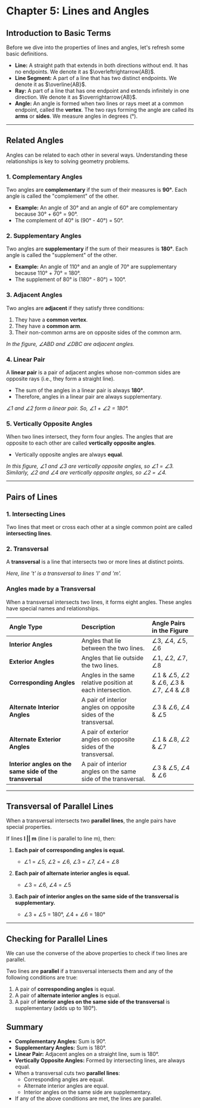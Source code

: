 # Chapter 5: Lines and Angles

## Introduction to Basic Terms

Before we dive into the properties of lines and angles, let's refresh some basic definitions.

-   **Line:** A straight path that extends in both directions without end. It has no endpoints. We denote it as $\overleftrightarrow{AB}$.
-   **Line Segment:** A part of a line that has two distinct endpoints. We denote it as $\overline{AB}$.
-   **Ray:** A part of a line that has one endpoint and extends infinitely in one direction. We denote it as $\overrightarrow{AB}$.
-   **Angle:** An angle is formed when two lines or rays meet at a common endpoint, called the **vertex**. The two rays forming the angle are called its **arms** or **sides**. We measure angles in degrees (°).



---

## Related Angles

Angles can be related to each other in several ways. Understanding these relationships is key to solving geometry problems.

### 1. Complementary Angles

Two angles are **complementary** if the sum of their measures is **90°**. Each angle is called the "complement" of the other.

-   **Example:** An angle of 30° and an angle of 60° are complementary because 30° + 60° = 90°.
-   The complement of 40° is (90° - 40°) = 50°.

### 2. Supplementary Angles

Two angles are **supplementary** if the sum of their measures is **180°**. Each angle is called the "supplement" of the other.

-   **Example:** An angle of 110° and an angle of 70° are supplementary because 110° + 70° = 180°.
-   The supplement of 80° is (180° - 80°) = 100°.

### 3. Adjacent Angles

Two angles are **adjacent** if they satisfy three conditions:
1.  They have a **common vertex**.
2.  They have a **common arm**.
3.  Their non-common arms are on opposite sides of the common arm.


*In the figure, ∠ABD and ∠DBC are adjacent angles.*

### 4. Linear Pair

A **linear pair** is a pair of adjacent angles whose non-common sides are opposite rays (i.e., they form a straight line).
-   The sum of the angles in a linear pair is always **180°**.
-   Therefore, angles in a linear pair are always supplementary.


*∠1 and ∠2 form a linear pair. So, ∠1 + ∠2 = 180°.*

### 5. Vertically Opposite Angles

When two lines intersect, they form four angles. The angles that are opposite to each other are called **vertically opposite angles**.
-   Vertically opposite angles are always **equal**.


*In this figure, ∠1 and ∠3 are vertically opposite angles, so ∠1 = ∠3. Similarly, ∠2 and ∠4 are vertically opposite angles, so ∠2 = ∠4.*

---

## Pairs of Lines

### 1. Intersecting Lines

Two lines that meet or cross each other at a single common point are called **intersecting lines**.

### 2. Transversal

A **transversal** is a line that intersects two or more lines at distinct points.


*Here, line 't' is a transversal to lines 'l' and 'm'.*

### Angles made by a Transversal

When a transversal intersects two lines, it forms eight angles. These angles have special names and relationships.

| Angle Type | Description | Angle Pairs in the Figure |
| :--- | :--- | :--- |
| **Interior Angles** | Angles that lie between the two lines. | ∠3, ∠4, ∠5, ∠6 |
| **Exterior Angles** | Angles that lie outside the two lines. | ∠1, ∠2, ∠7, ∠8 |
| **Corresponding Angles** | Angles in the same relative position at each intersection. | ∠1 & ∠5, ∠2 & ∠6, ∠3 & ∠7, ∠4 & ∠8 |
| **Alternate Interior Angles** | A pair of interior angles on opposite sides of the transversal. | ∠3 & ∠6, ∠4 & ∠5 |
| **Alternate Exterior Angles** | A pair of exterior angles on opposite sides of the transversal. | ∠1 & ∠8, ∠2 & ∠7 |
| **Interior angles on the same side of the transversal** | A pair of interior angles on the same side of the transversal. | ∠3 & ∠5, ∠4 & ∠6 |

---

## Transversal of Parallel Lines

When a transversal intersects two **parallel lines**, the angle pairs have special properties.

If lines **l || m** (line l is parallel to line m), then:

1.  **Each pair of corresponding angles is equal.**
    -   ∠1 = ∠5, ∠2 = ∠6, ∠3 = ∠7, ∠4 = ∠8

2.  **Each pair of alternate interior angles is equal.**
    -   ∠3 = ∠6, ∠4 = ∠5

3.  **Each pair of interior angles on the same side of the transversal is supplementary.**
    -   ∠3 + ∠5 = 180°, ∠4 + ∠6 = 180°



---

## Checking for Parallel Lines

We can use the converse of the above properties to check if two lines are parallel.

Two lines are **parallel** if a transversal intersects them and any of the following conditions are true:

1.  A pair of **corresponding angles** is equal.
2.  A pair of **alternate interior angles** is equal.
3.  A pair of **interior angles on the same side of the transversal** is supplementary (adds up to 180°).

## Summary

-   **Complementary Angles:** Sum is 90°.
-   **Supplementary Angles:** Sum is 180°.
-   **Linear Pair:** Adjacent angles on a straight line, sum is 180°.
-   **Vertically Opposite Angles:** Formed by intersecting lines, are always equal.
-   When a transversal cuts two **parallel lines**:
    -   Corresponding angles are equal.
    -   Alternate interior angles are equal.
    -   Interior angles on the same side are supplementary.
-   If any of the above conditions are met, the lines are parallel.